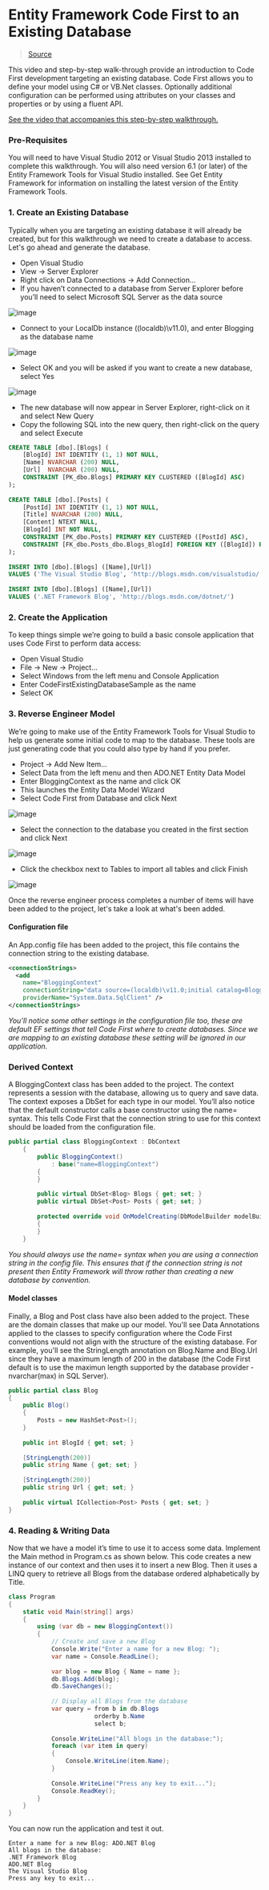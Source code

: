 ﻿# Entity Framework Code First to an Existing Database


>[Source](https://msdn.microsoft.com/en-us/library/jj193542%28v=vs.113%29.aspx?f=255&MSPPError=-2147217396)

This video and step-by-step walk-through provide an introduction to Code First development targeting an existing database. Code First allows you to define your model using C# or VB.Net classes. Optionally additional configuration can be performed using attributes on your classes and properties or by using a fluent API.

[See the video that accompanies this step-by-step walkthrough.](http://channel9.msdn.com/blogs/ef/code-first-to-existing-database-ef6-1-onwards-)

### Pre-Requisites
You will need to have Visual Studio 2012 or Visual Studio 2013 installed to complete this walkthrough.
You will also need version 6.1 (or later) of the Entity Framework Tools for Visual Studio installed. See Get Entity Framework for information on installing the latest version of the Entity Framework Tools.

### 1. Create an Existing Database
Typically when you are targeting an existing database it will already be created, but for this walkthrough we need to create a database to access.
Let's go ahead and generate the database.
 - Open Visual Studio
 - View -> Server Explorer
 - Right click on Data Connections -> Add Connection…
 - If you haven’t connected to a database from Server Explorer before you’ll need to select Microsoft SQL Server as the data source

![image](https://i-msdn.sec.s-msft.com/en-us/library/jj200620.90263ed8-776d-4183-b693-a5609c01ecd8(v=vs.113).jpeg?f=255&MSPPError=-2147217396)

 - Connect to your LocalDb instance ((localdb)\v11.0), and enter Blogging as the database name

![image](https://i-msdn.sec.s-msft.com/en-us/library/jj200620.5e988890-1c28-4e93-964e-1855a15415e0(v=vs.113).jpeg?f=255&MSPPError=-2147217396)
 - Select OK and you will be asked if you want to create a new database, select Yes

![image](https://i-msdn.sec.s-msft.com/en-us/library/jj200620.581c6f56-52e5-4428-85ae-cef806170ba2(v=vs.113).jpeg?f=255&MSPPError=-2147217396)

 - The new database will now appear in Server Explorer, right-click on it and select New Query
 - Copy the following SQL into the new query, then right-click on the query and select Execute

```sql
CREATE TABLE [dbo].[Blogs] ( 
    [BlogId] INT IDENTITY (1, 1) NOT NULL, 
    [Name] NVARCHAR (200) NULL, 
    [Url]  NVARCHAR (200) NULL, 
    CONSTRAINT [PK_dbo.Blogs] PRIMARY KEY CLUSTERED ([BlogId] ASC) 
); 
 
CREATE TABLE [dbo].[Posts] ( 
    [PostId] INT IDENTITY (1, 1) NOT NULL, 
    [Title] NVARCHAR (200) NULL, 
    [Content] NTEXT NULL, 
    [BlogId] INT NOT NULL, 
    CONSTRAINT [PK_dbo.Posts] PRIMARY KEY CLUSTERED ([PostId] ASC), 
    CONSTRAINT [FK_dbo.Posts_dbo.Blogs_BlogId] FOREIGN KEY ([BlogId]) REFERENCES [dbo].[Blogs] ([BlogId]) ON DELETE CASCADE 
); 
 
INSERT INTO [dbo].[Blogs] ([Name],[Url]) 
VALUES ('The Visual Studio Blog', 'http://blogs.msdn.com/visualstudio/') 
 
INSERT INTO [dbo].[Blogs] ([Name],[Url]) 
VALUES ('.NET Framework Blog', 'http://blogs.msdn.com/dotnet/')
```
### 2. Create the Application
To keep things simple we’re going to build a basic console application that uses Code First to perform data access:
 - Open Visual Studio
 - File -> New -> Project…
 - Select Windows from the left menu and Console Application
 - Enter CodeFirstExistingDatabaseSample as the name
 - Select OK
### 3. Reverse Engineer Model
We’re going to make use of the Entity Framework Tools for Visual Studio to help us generate some initial code to map to the database. These tools are just generating code that you could also type by hand if you prefer.
 - Project -> Add New Item…
 - Select Data from the left menu and then ADO.NET Entity Data Model
 - Enter BloggingContext as the name and click OK
 - This launches the Entity Data Model Wizard
 - Select Code First from Database and click Next

![image](https://i-msdn.sec.s-msft.com/en-us/library/jj200620.6dda4f69-13f0-4547-a4bb-9ec93b7e3725(v=vs.113).jpeg?f=255&MSPPError=-2147217396)
 - Select the connection to the database you created in the first section and click Next

![image](https://i-msdn.sec.s-msft.com/en-us/library/jj200620.f1a31ce2-805d-44f0-8934-159d9bc85462(v=vs.113).jpeg?f=255&MSPPError=-2147217396)
 - Click the checkbox next to Tables to import all tables and click Finish

![image](https://i-msdn.sec.s-msft.com/en-us/library/jj200620.7c6f06c4-b970-46fa-a957-b675154f4c8f(v=vs.113).jpeg?f=255&MSPPError=-2147217396)

Once the reverse engineer process completes a number of items will have been added to the project, let's take a look at what's been added.

#### Configuration file
An App.config file has been added to the project, this file contains the connection string to the existing database.
```xml
<connectionStrings> 
  <add  
    name="BloggingContext"  
    connectionString="data source=(localdb)\v11.0;initial catalog=Blogging;integrated security=True;MultipleActiveResultSets=True;App=EntityFramework"  
    providerName="System.Data.SqlClient" /> 
</connectionStrings>
```
_You’ll notice some other settings in the configuration file too, these are default EF settings that tell Code First where to create databases. Since we are mapping to an existing database these setting will be ignored in our application._

### Derived Context
A BloggingContext class has been added to the project. The context represents a session with the database, allowing us to query and save data. The context exposes a DbSet<TEntity> for each type in our model. You’ll also notice that the default constructor calls a base constructor using the name= syntax. This tells Code First that the connection string to use for this context should be loaded from the configuration file.
```c#
public partial class BloggingContext : DbContext 
    { 
        public BloggingContext() 
            : base("name=BloggingContext") 
        { 
        } 
 
        public virtual DbSet<Blog> Blogs { get; set; } 
        public virtual DbSet<Post> Posts { get; set; } 
 
        protected override void OnModelCreating(DbModelBuilder modelBuilder) 
        { 
        } 
    }
```
_You should always use the name= syntax when you are using a connection string in the config file. This ensures that if the connection string is not present then Entity Framework will throw rather than creating a new database by convention._
#### Model classes
Finally, a Blog and Post class have also been added to the project. These are the domain classes that make up our model. You'll see Data Annotations applied to the classes to specify configuration where the Code First conventions would not align with the structure of the existing database. For example, you'll see the StringLength annotation on Blog.Name and Blog.Url since they have a maximum length of 200 in the database (the Code First default is to use the maximun length supported by the database provider - nvarchar(max) in SQL Server).
```c#
public partial class Blog 
{ 
    public Blog() 
    { 
        Posts = new HashSet<Post>(); 
    } 
 
    public int BlogId { get; set; } 
 
    [StringLength(200)] 
    public string Name { get; set; } 
 
    [StringLength(200)] 
    public string Url { get; set; } 
 
    public virtual ICollection<Post> Posts { get; set; } 
}
```
### 4. Reading & Writing Data
Now that we have a model it’s time to use it to access some data. Implement the Main method in Program.cs as shown below. This code creates a new instance of our context and then uses it to insert a new Blog. Then it uses a LINQ query to retrieve all Blogs from the database ordered alphabetically by Title.
```c#
class Program 
{ 
    static void Main(string[] args) 
    { 
        using (var db = new BloggingContext()) 
        { 
            // Create and save a new Blog 
            Console.Write("Enter a name for a new Blog: "); 
            var name = Console.ReadLine(); 
 
            var blog = new Blog { Name = name }; 
            db.Blogs.Add(blog); 
            db.SaveChanges(); 
 
            // Display all Blogs from the database 
            var query = from b in db.Blogs 
                        orderby b.Name 
                        select b; 
 
            Console.WriteLine("All blogs in the database:"); 
            foreach (var item in query) 
            { 
                Console.WriteLine(item.Name); 
            } 
 
            Console.WriteLine("Press any key to exit..."); 
            Console.ReadKey(); 
        } 
    } 
}
```
You can now run the application and test it out.
```
Enter a name for a new Blog: ADO.NET Blog
All blogs in the database:
.NET Framework Blog
ADO.NET Blog
The Visual Studio Blog
Press any key to exit...
```